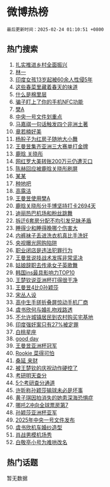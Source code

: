 # 微博热榜

`最后更新时间：2025-02-24 01:10:51 +0800`

## 热门搜索

1. [扎实推进乡村全面振兴](https://m.weibo.cn/search?containerid=100103type%3D1%26t%3D10%26q%3D%23%E6%89%8E%E5%AE%9E%E6%8E%A8%E8%BF%9B%E4%B9%A1%E6%9D%91%E5%85%A8%E9%9D%A2%E6%8C%AF%E5%85%B4%23&stream_entry_id=51&isnewpage=1&extparam=seat%3D1%26stream_entry_id%3D51%26c_type%3D51%26dgr%3D0%26cate%3D10103%26pos%3D0%26q%3D%2523%25E6%2589%258E%25E5%25AE%259E%25E6%258E%25A8%25E8%25BF%259B%25E4%25B9%25A1%25E6%259D%2591%25E5%2585%25A8%25E9%259D%25A2%25E6%258C%25AF%25E5%2585%25B4%2523%26filter_type%3Drealtimehot%26display_time%3D1740330650%26pre_seqid%3D1740330650297023094534)
1. [林一](https://m.weibo.cn/search?containerid=100103type%3D1%26t%3D10%26q%3D%E6%9E%97%E4%B8%80&stream_entry_id=31&isnewpage=1&extparam=seat%3D1%26flag%3D1%26lcate%3D5001%26pos%3D0%26realpos%3D1%26filter_type%3Drealtimehot%26q%3D%25E6%259E%2597%25E4%25B8%2580%26dgr%3D0%26band_rank%3D1%26stream_entry_id%3D31%26c_type%3D31%26cate%3D5001%26display_time%3D1740330650%26pre_seqid%3D1740330650297023094534)
1. [印度女孩13岁起被60余人性侵5年](https://m.weibo.cn/search?containerid=100103type%3D1%26t%3D10%26q%3D%23%E5%8D%B0%E5%BA%A6%E5%A5%B3%E5%AD%A913%E5%B2%81%E8%B5%B7%E8%A2%AB60%E4%BD%99%E4%BA%BA%E6%80%A7%E4%BE%B55%E5%B9%B4%23&stream_entry_id=31&isnewpage=1&extparam=seat%3D1%26flag%3D1%26lcate%3D5001%26pos%3D1%26realpos%3D2%26filter_type%3Drealtimehot%26q%3D%2523%25E5%258D%25B0%25E5%25BA%25A6%25E5%25A5%25B3%25E5%25AD%25A913%25E5%25B2%2581%25E8%25B5%25B7%25E8%25A2%25AB60%25E4%25BD%2599%25E4%25BA%25BA%25E6%2580%25A7%25E4%25BE%25B55%25E5%25B9%25B4%2523%26dgr%3D0%26band_rank%3D2%26stream_entry_id%3D31%26c_type%3D31%26cate%3D5001%26display_time%3D1740330650%26pre_seqid%3D1740330650297023094534)
1. [这些春菜里藏着春天的味道](https://m.weibo.cn/search?containerid=100103type%3D1%26t%3D10%26q%3D%23%E8%BF%99%E4%BA%9B%E6%98%A5%E8%8F%9C%E9%87%8C%E8%97%8F%E7%9D%80%E6%98%A5%E5%A4%A9%E7%9A%84%E5%91%B3%E9%81%93%23&stream_entry_id=31&isnewpage=1&extparam=seat%3D1%26flag%3D0%26lcate%3D5001%26pos%3D2%26realpos%3D3%26filter_type%3Drealtimehot%26q%3D%2523%25E8%25BF%2599%25E4%25BA%259B%25E6%2598%25A5%25E8%258F%259C%25E9%2587%258C%25E8%2597%258F%25E7%259D%2580%25E6%2598%25A5%25E5%25A4%25A9%25E7%259A%2584%25E5%2591%25B3%25E9%2581%2593%2523%26dgr%3D0%26band_rank%3D3%26stream_entry_id%3D31%26c_type%3D31%26cate%3D5001%26display_time%3D1740330650%26pre_seqid%3D1740330650297023094534)
1. [什么是棉里层](https://m.weibo.cn/search?containerid=100103type%3D1%26t%3D10%26q%3D%23%E4%BB%80%E4%B9%88%E6%98%AF%E6%A3%89%E9%87%8C%E5%B1%82%23&stream_entry_id=31&isnewpage=1&extparam=seat%3D1%26stream_entry_id%3D31%26lcate%3D5001%26pos%3D3%26filter_type%3Drealtimehot%26is_ad_pos%3D1%26q%3D%2523%25E4%25BB%2580%25E4%25B9%2588%25E6%2598%25AF%25E6%25A3%2589%25E9%2587%258C%25E5%25B1%2582%2523%26dgr%3D0%26topic_ad%3D1%26band_rank%3D4%26c_type%3D31%26cate%3D5001%26adid%3D276461%26display_time%3D1740330650%26pre_seqid%3D1740330650297023094534)
1. [骗子盯上了你的手机NFC功能](https://m.weibo.cn/search?containerid=100103type%3D1%26t%3D10%26q%3D%23%E9%AA%97%E5%AD%90%E7%9B%AF%E4%B8%8A%E4%BA%86%E4%BD%A0%E7%9A%84%E6%89%8B%E6%9C%BANFC%E5%8A%9F%E8%83%BD%23&stream_entry_id=31&isnewpage=1&extparam=seat%3D1%26flag%3D1%26lcate%3D5001%26pos%3D4%26realpos%3D4%26filter_type%3Drealtimehot%26q%3D%2523%25E9%25AA%2597%25E5%25AD%2590%25E7%259B%25AF%25E4%25B8%258A%25E4%25BA%2586%25E4%25BD%25A0%25E7%259A%2584%25E6%2589%258B%25E6%259C%25BANFC%25E5%258A%259F%25E8%2583%25BD%2523%26dgr%3D0%26band_rank%3D4%26stream_entry_id%3D31%26c_type%3D31%26cate%3D5001%26display_time%3D1740330650%26pre_seqid%3D1740330650297023094534)
1. [樊A](https://m.weibo.cn/search?containerid=100103type%3D1%26t%3D10%26q%3D%E6%A8%8AA&stream_entry_id=31&isnewpage=1&extparam=seat%3D1%26flag%3D0%26lcate%3D5001%26pos%3D5%26realpos%3D5%26filter_type%3Drealtimehot%26q%3D%25E6%25A8%258AA%26dgr%3D0%26band_rank%3D5%26stream_entry_id%3D31%26c_type%3D31%26cate%3D5001%26display_time%3D1740330650%26pre_seqid%3D1740330650297023094534)
1. [中央一号文件划重点](https://m.weibo.cn/search?containerid=100103type%3D1%26t%3D10%26q%3D%23%E4%B8%AD%E5%A4%AE%E4%B8%80%E5%8F%B7%E6%96%87%E4%BB%B6%E5%88%92%E9%87%8D%E7%82%B9%23&stream_entry_id=31&isnewpage=1&extparam=seat%3D1%26flag%3D1%26lcate%3D5001%26pos%3D6%26realpos%3D6%26filter_type%3Drealtimehot%26q%3D%2523%25E4%25B8%25AD%25E5%25A4%25AE%25E4%25B8%2580%25E5%258F%25B7%25E6%2596%2587%25E4%25BB%25B6%25E5%2588%2592%25E9%2587%258D%25E7%2582%25B9%2523%26dgr%3D0%26band_rank%3D6%26stream_entry_id%3D31%26c_type%3D31%26cate%3D5001%26display_time%3D1740330650%26pre_seqid%3D1740330650297023094534)
1. [马嘉祺一句话触发四个非洲土著](https://m.weibo.cn/search?containerid=100103type%3D1%26t%3D10%26q%3D%E9%A9%AC%E5%98%89%E7%A5%BA%E4%B8%80%E5%8F%A5%E8%AF%9D%E8%A7%A6%E5%8F%91%E5%9B%9B%E4%B8%AA%E9%9D%9E%E6%B4%B2%E5%9C%9F%E8%91%97&stream_entry_id=31&isnewpage=1&extparam=seat%3D1%26flag%3D1%26lcate%3D5001%26pos%3D7%26realpos%3D7%26filter_type%3Drealtimehot%26q%3D%25E9%25A9%25AC%25E5%2598%2589%25E7%25A5%25BA%25E4%25B8%2580%25E5%258F%25A5%25E8%25AF%259D%25E8%25A7%25A6%25E5%258F%2591%25E5%259B%259B%25E4%25B8%25AA%25E9%259D%259E%25E6%25B4%25B2%25E5%259C%259F%25E8%2591%2597%26dgr%3D0%26band_rank%3D7%26stream_entry_id%3D31%26c_type%3D31%26cate%3D5001%26display_time%3D1740330650%26pre_seqid%3D1740330650297023094534)
1. [章若楠好美](https://m.weibo.cn/search?containerid=100103type%3D1%26t%3D10%26q%3D%E7%AB%A0%E8%8B%A5%E6%A5%A0%E5%A5%BD%E7%BE%8E&stream_entry_id=31&isnewpage=1&extparam=seat%3D1%26flag%3D0%26lcate%3D5001%26pos%3D8%26realpos%3D8%26filter_type%3Drealtimehot%26q%3D%25E7%25AB%25A0%25E8%258B%25A5%25E6%25A5%25A0%25E5%25A5%25BD%25E7%25BE%258E%26dgr%3D0%26band_rank%3D8%26stream_entry_id%3D31%26c_type%3D31%26cate%3D5001%26display_time%3D1740330650%26pre_seqid%3D1740330650297023094534)
1. [杨肸子为红房子随地大小舞](https://m.weibo.cn/search?containerid=100103type%3D1%26t%3D10%26q%3D%E6%9D%A8%E8%82%B8%E5%AD%90%E4%B8%BA%E7%BA%A2%E6%88%BF%E5%AD%90%E9%9A%8F%E5%9C%B0%E5%A4%A7%E5%B0%8F%E8%88%9E&stream_entry_id=31&isnewpage=1&extparam=seat%3D1%26flag%3D1%26lcate%3D5001%26pos%3D9%26realpos%3D9%26filter_type%3Drealtimehot%26q%3D%25E6%259D%25A8%25E8%2582%25B8%25E5%25AD%2590%25E4%25B8%25BA%25E7%25BA%25A2%25E6%2588%25BF%25E5%25AD%2590%25E9%259A%258F%25E5%259C%25B0%25E5%25A4%25A7%25E5%25B0%258F%25E8%2588%259E%26dgr%3D0%26band_rank%3D9%26stream_entry_id%3D31%26c_type%3D31%26cate%3D5001%26display_time%3D1740330650%26pre_seqid%3D1740330650297023094534)
1. [王曼昱集齐亚洲三大赛单打金牌](https://m.weibo.cn/search?containerid=100103type%3D1%26t%3D10%26q%3D%23%E7%8E%8B%E6%9B%BC%E6%98%B1%E9%9B%86%E9%BD%90%E4%BA%9A%E6%B4%B2%E4%B8%89%E5%A4%A7%E8%B5%9B%E5%8D%95%E6%89%93%E9%87%91%E7%89%8C%23&stream_entry_id=31&isnewpage=1&extparam=seat%3D1%26flag%3D0%26lcate%3D5001%26pos%3D10%26realpos%3D10%26filter_type%3Drealtimehot%26q%3D%2523%25E7%258E%258B%25E6%259B%25BC%25E6%2598%25B1%25E9%259B%2586%25E9%25BD%2590%25E4%25BA%259A%25E6%25B4%25B2%25E4%25B8%2589%25E5%25A4%25A7%25E8%25B5%259B%25E5%258D%2595%25E6%2589%2593%25E9%2587%2591%25E7%2589%258C%2523%26dgr%3D0%26band_rank%3D10%26stream_entry_id%3D31%26c_type%3D31%26cate%3D5001%26display_time%3D1740330650%26pre_seqid%3D1740330650297023094534)
1. [鹿晗 关晓彤](https://m.weibo.cn/search?containerid=100103type%3D1%26t%3D10%26q%3D%E9%B9%BF%E6%99%97+%E5%85%B3%E6%99%93%E5%BD%A4&stream_entry_id=31&isnewpage=1&extparam=seat%3D1%26flag%3D2%26lcate%3D5001%26pos%3D11%26realpos%3D11%26filter_type%3Drealtimehot%26q%3D%25E9%25B9%25BF%25E6%2599%2597%2520%25E5%2585%25B3%25E6%2599%2593%25E5%25BD%25A4%26dgr%3D0%26band_rank%3D11%26stream_entry_id%3D31%26c_type%3D31%26cate%3D5001%26display_time%3D1740330650%26pre_seqid%3D1740330650297023094534)
1. [网红罗大美转账200万元仍遭灭口](https://m.weibo.cn/search?containerid=100103type%3D1%26t%3D10%26q%3D%23%E7%BD%91%E7%BA%A2%E7%BD%97%E5%A4%A7%E7%BE%8E%E8%BD%AC%E8%B4%A6200%E4%B8%87%E5%85%83%E4%BB%8D%E9%81%AD%E7%81%AD%E5%8F%A3%23&stream_entry_id=31&isnewpage=1&extparam=seat%3D1%26flag%3D2%26lcate%3D5001%26pos%3D12%26realpos%3D12%26filter_type%3Drealtimehot%26q%3D%2523%25E7%25BD%2591%25E7%25BA%25A2%25E7%25BD%2597%25E5%25A4%25A7%25E7%25BE%258E%25E8%25BD%25AC%25E8%25B4%25A6200%25E4%25B8%2587%25E5%2585%2583%25E4%25BB%258D%25E9%2581%25AD%25E7%2581%25AD%25E5%258F%25A3%2523%26dgr%3D0%26band_rank%3D12%26stream_entry_id%3D31%26c_type%3D31%26cate%3D5001%26display_time%3D1740330650%26pre_seqid%3D1740330650297023094534)
1. [陈赫回应被鹿晗关晓彤刷屏](https://m.weibo.cn/search?containerid=100103type%3D1%26t%3D10%26q%3D%23%E9%99%88%E8%B5%AB%E5%9B%9E%E5%BA%94%E8%A2%AB%E9%B9%BF%E6%99%97%E5%85%B3%E6%99%93%E5%BD%A4%E5%88%B7%E5%B1%8F%23&stream_entry_id=31&isnewpage=1&extparam=seat%3D1%26flag%3D0%26lcate%3D5001%26pos%3D13%26realpos%3D13%26filter_type%3Drealtimehot%26q%3D%2523%25E9%2599%2588%25E8%25B5%25AB%25E5%259B%259E%25E5%25BA%2594%25E8%25A2%25AB%25E9%25B9%25BF%25E6%2599%2597%25E5%2585%25B3%25E6%2599%2593%25E5%25BD%25A4%25E5%2588%25B7%25E5%25B1%258F%2523%26dgr%3D0%26band_rank%3D13%26stream_entry_id%3D31%26c_type%3D31%26cate%3D5001%26display_time%3D1740330650%26pre_seqid%3D1740330650297023094534)
1. [某某](https://m.weibo.cn/search?containerid=100103type%3D1%26t%3D10%26q%3D%E6%9F%90%E6%9F%90&stream_entry_id=31&isnewpage=1&extparam=seat%3D1%26flag%3D2%26lcate%3D5001%26pos%3D14%26realpos%3D14%26filter_type%3Drealtimehot%26q%3D%25E6%259F%2590%25E6%259F%2590%26dgr%3D0%26band_rank%3D14%26stream_entry_id%3D31%26c_type%3D31%26cate%3D5001%26display_time%3D1740330650%26pre_seqid%3D1740330650297023094534)
1. [种地吧](https://m.weibo.cn/search?containerid=100103type%3D1%26t%3D10%26q%3D%E7%A7%8D%E5%9C%B0%E5%90%A7&stream_entry_id=31&isnewpage=1&extparam=seat%3D1%26flag%3D1%26lcate%3D5001%26pos%3D15%26realpos%3D15%26filter_type%3Drealtimehot%26q%3D%25E7%25A7%258D%25E5%259C%25B0%25E5%2590%25A7%26dgr%3D0%26band_rank%3D15%26stream_entry_id%3D31%26c_type%3D31%26cate%3D5001%26display_time%3D1740330650%26pre_seqid%3D1740330650297023094534)
1. [高露洁](https://m.weibo.cn/search?containerid=100103type%3D1%26t%3D10%26q%3D%E9%AB%98%E9%9C%B2%E6%B4%81&stream_entry_id=31&isnewpage=1&extparam=seat%3D1%26flag%3D1%26lcate%3D5001%26pos%3D16%26realpos%3D16%26filter_type%3Drealtimehot%26q%3D%25E9%25AB%2598%25E9%259C%25B2%25E6%25B4%2581%26dgr%3D0%26band_rank%3D16%26stream_entry_id%3D31%26c_type%3D31%26cate%3D5001%26display_time%3D1740330650%26pre_seqid%3D1740330650297023094534)
1. [王曼昱使用樊A](https://m.weibo.cn/search?containerid=100103type%3D1%26t%3D10%26q%3D%23%E7%8E%8B%E6%9B%BC%E6%98%B1%E4%BD%BF%E7%94%A8%E6%A8%8AA%23&stream_entry_id=31&isnewpage=1&extparam=seat%3D1%26flag%3D1%26lcate%3D5001%26pos%3D17%26realpos%3D17%26filter_type%3Drealtimehot%26q%3D%2523%25E7%258E%258B%25E6%259B%25BC%25E6%2598%25B1%25E4%25BD%25BF%25E7%2594%25A8%25E6%25A8%258AA%2523%26dgr%3D0%26band_rank%3D17%26stream_entry_id%3D31%26c_type%3D31%26cate%3D5001%26display_time%3D1740330650%26pre_seqid%3D1740330650297023094534)
1. [鹿晗关晓彤分手博坚持打卡2694天](https://m.weibo.cn/search?containerid=100103type%3D1%26t%3D10%26q%3D%23%E9%B9%BF%E6%99%97%E5%85%B3%E6%99%93%E5%BD%A4%E5%88%86%E6%89%8B%E5%8D%9A%E5%9D%9A%E6%8C%81%E6%89%93%E5%8D%A12694%E5%A4%A9%23&stream_entry_id=31&isnewpage=1&extparam=seat%3D1%26flag%3D2%26lcate%3D5001%26pos%3D18%26realpos%3D18%26filter_type%3Drealtimehot%26q%3D%2523%25E9%25B9%25BF%25E6%2599%2597%25E5%2585%25B3%25E6%2599%2593%25E5%25BD%25A4%25E5%2588%2586%25E6%2589%258B%25E5%258D%259A%25E5%259D%259A%25E6%258C%2581%25E6%2589%2593%25E5%258D%25A12694%25E5%25A4%25A9%2523%26dgr%3D0%26band_rank%3D18%26stream_entry_id%3D31%26c_type%3D31%26cate%3D5001%26display_time%3D1740330650%26pre_seqid%3D1740330650297023094534)
1. [迪丽热巴机场和粉丝跳舞](https://m.weibo.cn/search?containerid=100103type%3D1%26t%3D10%26q%3D%23%E8%BF%AA%E4%B8%BD%E7%83%AD%E5%B7%B4%E6%9C%BA%E5%9C%BA%E5%92%8C%E7%B2%89%E4%B8%9D%E8%B7%B3%E8%88%9E%23&stream_entry_id=31&isnewpage=1&extparam=seat%3D1%26flag%3D0%26lcate%3D5001%26pos%3D19%26realpos%3D19%26filter_type%3Drealtimehot%26q%3D%2523%25E8%25BF%25AA%25E4%25B8%25BD%25E7%2583%25AD%25E5%25B7%25B4%25E6%259C%25BA%25E5%259C%25BA%25E5%2592%258C%25E7%25B2%2589%25E4%25B8%259D%25E8%25B7%25B3%25E8%2588%259E%2523%26dgr%3D0%26band_rank%3D19%26stream_entry_id%3D31%26c_type%3D31%26cate%3D5001%26display_time%3D1740330650%26pre_seqid%3D1740330650297023094534)
1. [拆迁6套房分配不均引发兄妹矛盾](https://m.weibo.cn/search?containerid=100103type%3D1%26t%3D10%26q%3D%23%E6%8B%86%E8%BF%816%E5%A5%97%E6%88%BF%E5%88%86%E9%85%8D%E4%B8%8D%E5%9D%87%E5%BC%95%E5%8F%91%E5%85%84%E5%A6%B9%E7%9F%9B%E7%9B%BE%23&stream_entry_id=31&isnewpage=1&extparam=seat%3D1%26flag%3D0%26lcate%3D5001%26pos%3D20%26realpos%3D20%26filter_type%3Drealtimehot%26q%3D%2523%25E6%258B%2586%25E8%25BF%25816%25E5%25A5%2597%25E6%2588%25BF%25E5%2588%2586%25E9%2585%258D%25E4%25B8%258D%25E5%259D%2587%25E5%25BC%2595%25E5%258F%2591%25E5%2585%2584%25E5%25A6%25B9%25E7%259F%259B%25E7%259B%25BE%2523%26dgr%3D0%26band_rank%3D20%26stream_entry_id%3D31%26c_type%3D31%26cate%3D5001%26display_time%3D1740330650%26pre_seqid%3D1740330650297023094534)
1. [睡得少和睡得晚哪个伤害大](https://m.weibo.cn/search?containerid=100103type%3D1%26t%3D10%26q%3D%23%E7%9D%A1%E5%BE%97%E5%B0%91%E5%92%8C%E7%9D%A1%E5%BE%97%E6%99%9A%E5%93%AA%E4%B8%AA%E4%BC%A4%E5%AE%B3%E5%A4%A7%23&stream_entry_id=31&isnewpage=1&extparam=seat%3D1%26flag%3D0%26lcate%3D5001%26pos%3D21%26realpos%3D21%26filter_type%3Drealtimehot%26q%3D%2523%25E7%259D%25A1%25E5%25BE%2597%25E5%25B0%2591%25E5%2592%258C%25E7%259D%25A1%25E5%25BE%2597%25E6%2599%259A%25E5%2593%25AA%25E4%25B8%25AA%25E4%25BC%25A4%25E5%25AE%25B3%25E5%25A4%25A7%2523%26dgr%3D0%26band_rank%3D21%26stream_entry_id%3D31%26c_type%3D31%26cate%3D5001%26display_time%3D1740330650%26pre_seqid%3D1740330650297023094534)
1. [内裤袜子丢进洗衣机真比手洗好](https://m.weibo.cn/search?containerid=100103type%3D1%26t%3D10%26q%3D%23%E5%86%85%E8%A3%A4%E8%A2%9C%E5%AD%90%E4%B8%A2%E8%BF%9B%E6%B4%97%E8%A1%A3%E6%9C%BA%E7%9C%9F%E6%AF%94%E6%89%8B%E6%B4%97%E5%A5%BD%23&stream_entry_id=31&isnewpage=1&extparam=seat%3D1%26flag%3D0%26lcate%3D5001%26pos%3D22%26realpos%3D22%26filter_type%3Drealtimehot%26q%3D%2523%25E5%2586%2585%25E8%25A3%25A4%25E8%25A2%259C%25E5%25AD%2590%25E4%25B8%25A2%25E8%25BF%259B%25E6%25B4%2597%25E8%25A1%25A3%25E6%259C%25BA%25E7%259C%259F%25E6%25AF%2594%25E6%2589%258B%25E6%25B4%2597%25E5%25A5%25BD%2523%26dgr%3D0%26band_rank%3D22%26stream_entry_id%3D31%26c_type%3D31%26cate%3D5001%26display_time%3D1740330650%26pre_seqid%3D1740330650297023094534)
1. [央视曝光网购陷阱](https://m.weibo.cn/search?containerid=100103type%3D1%26t%3D10%26q%3D%23%E5%A4%AE%E8%A7%86%E6%9B%9D%E5%85%89%E7%BD%91%E8%B4%AD%E9%99%B7%E9%98%B1%23&stream_entry_id=31&isnewpage=1&extparam=seat%3D1%26flag%3D0%26lcate%3D5001%26pos%3D23%26realpos%3D23%26filter_type%3Drealtimehot%26q%3D%2523%25E5%25A4%25AE%25E8%25A7%2586%25E6%259B%259D%25E5%2585%2589%25E7%25BD%2591%25E8%25B4%25AD%25E9%2599%25B7%25E9%2598%25B1%2523%26dgr%3D0%26band_rank%3D23%26stream_entry_id%3D31%26c_type%3D31%26cate%3D5001%26display_time%3D1740330650%26pre_seqid%3D1740330650297023094534)
1. [职业闭店是违法犯罪行为](https://m.weibo.cn/search?containerid=100103type%3D1%26t%3D10%26q%3D%23%E8%81%8C%E4%B8%9A%E9%97%AD%E5%BA%97%E6%98%AF%E8%BF%9D%E6%B3%95%E7%8A%AF%E7%BD%AA%E8%A1%8C%E4%B8%BA%23&stream_entry_id=31&isnewpage=1&extparam=seat%3D1%26flag%3D1%26lcate%3D5001%26pos%3D24%26realpos%3D24%26filter_type%3Drealtimehot%26q%3D%2523%25E8%2581%258C%25E4%25B8%259A%25E9%2597%25AD%25E5%25BA%2597%25E6%2598%25AF%25E8%25BF%259D%25E6%25B3%2595%25E7%258A%25AF%25E7%25BD%25AA%25E8%25A1%258C%25E4%25B8%25BA%2523%26dgr%3D0%26band_rank%3D24%26stream_entry_id%3D31%26c_type%3D31%26cate%3D5001%26display_time%3D1740330650%26pre_seqid%3D1740330650297023094534)
1. [王曼昱说技战术发挥非常坚决](https://m.weibo.cn/search?containerid=100103type%3D1%26t%3D10%26q%3D%23%E7%8E%8B%E6%9B%BC%E6%98%B1%E8%AF%B4%E6%8A%80%E6%88%98%E6%9C%AF%E5%8F%91%E6%8C%A5%E9%9D%9E%E5%B8%B8%E5%9D%9A%E5%86%B3%23&stream_entry_id=31&isnewpage=1&extparam=seat%3D1%26flag%3D1%26lcate%3D5001%26pos%3D25%26realpos%3D25%26filter_type%3Drealtimehot%26q%3D%2523%25E7%258E%258B%25E6%259B%25BC%25E6%2598%25B1%25E8%25AF%25B4%25E6%258A%2580%25E6%2588%2598%25E6%259C%25AF%25E5%258F%2591%25E6%258C%25A5%25E9%259D%259E%25E5%25B8%25B8%25E5%259D%259A%25E5%2586%25B3%2523%26dgr%3D0%26band_rank%3D25%26stream_entry_id%3D31%26c_type%3D31%26cate%3D5001%26display_time%3D1740330650%26pre_seqid%3D1740330650297023094534)
1. [姑娘辞职去传承女子英歌舞](https://m.weibo.cn/search?containerid=100103type%3D1%26t%3D10%26q%3D%23%E5%A7%91%E5%A8%98%E8%BE%9E%E8%81%8C%E5%8E%BB%E4%BC%A0%E6%89%BF%E5%A5%B3%E5%AD%90%E8%8B%B1%E6%AD%8C%E8%88%9E%23&stream_entry_id=31&isnewpage=1&extparam=seat%3D1%26flag%3D1%26lcate%3D5001%26pos%3D26%26realpos%3D26%26filter_type%3Drealtimehot%26q%3D%2523%25E5%25A7%2591%25E5%25A8%2598%25E8%25BE%259E%25E8%2581%258C%25E5%258E%25BB%25E4%25BC%25A0%25E6%2589%25BF%25E5%25A5%25B3%25E5%25AD%2590%25E8%258B%25B1%25E6%25AD%258C%25E8%2588%259E%2523%26dgr%3D0%26band_rank%3D26%26stream_entry_id%3D31%26c_type%3D31%26cate%3D5001%26display_time%3D1740330650%26pre_seqid%3D1740330650297023094534)
1. [韩国ins最具影响力TOP10](https://m.weibo.cn/search?containerid=100103type%3D1%26t%3D10%26q%3D%23%E9%9F%A9%E5%9B%BDins%E6%9C%80%E5%85%B7%E5%BD%B1%E5%93%8D%E5%8A%9BTOP10%23&stream_entry_id=31&isnewpage=1&extparam=seat%3D1%26flag%3D0%26lcate%3D5001%26pos%3D27%26realpos%3D27%26filter_type%3Drealtimehot%26q%3D%2523%25E9%259F%25A9%25E5%259B%25BDins%25E6%259C%2580%25E5%2585%25B7%25E5%25BD%25B1%25E5%2593%258D%25E5%258A%259BTOP10%2523%26dgr%3D0%26band_rank%3D27%26stream_entry_id%3D31%26c_type%3D31%26cate%3D5001%26display_time%3D1740330650%26pre_seqid%3D1740330650297023094534)
1. [王楚钦说亚洲杯打得很干净](https://m.weibo.cn/search?containerid=100103type%3D1%26t%3D10%26q%3D%23%E7%8E%8B%E6%A5%9A%E9%92%A6%E8%AF%B4%E4%BA%9A%E6%B4%B2%E6%9D%AF%E6%89%93%E5%BE%97%E5%BE%88%E5%B9%B2%E5%87%80%23&stream_entry_id=31&isnewpage=1&extparam=seat%3D1%26flag%3D0%26lcate%3D5001%26pos%3D28%26realpos%3D28%26filter_type%3Drealtimehot%26q%3D%2523%25E7%258E%258B%25E6%25A5%259A%25E9%2592%25A6%25E8%25AF%25B4%25E4%25BA%259A%25E6%25B4%25B2%25E6%259D%25AF%25E6%2589%2593%25E5%25BE%2597%25E5%25BE%2588%25E5%25B9%25B2%25E5%2587%2580%2523%26dgr%3D0%26band_rank%3D28%26stream_entry_id%3D31%26c_type%3D31%26cate%3D5001%26display_time%3D1740330650%26pre_seqid%3D1740330650297023094534)
1. [王曼昱4比0孙颖莎](https://m.weibo.cn/search?containerid=100103type%3D1%26t%3D10%26q%3D%23%E7%8E%8B%E6%9B%BC%E6%98%B14%E6%AF%940%E5%AD%99%E9%A2%96%E8%8E%8E%23&stream_entry_id=31&isnewpage=1&extparam=seat%3D1%26flag%3D0%26lcate%3D5001%26pos%3D29%26realpos%3D29%26filter_type%3Drealtimehot%26q%3D%2523%25E7%258E%258B%25E6%259B%25BC%25E6%2598%25B14%25E6%25AF%25940%25E5%25AD%2599%25E9%25A2%2596%25E8%258E%258E%2523%26dgr%3D0%26band_rank%3D29%26stream_entry_id%3D31%26c_type%3D31%26cate%3D5001%26display_time%3D1740330650%26pre_seqid%3D1740330650297023094534)
1. [宋丛人设](https://m.weibo.cn/search?containerid=100103type%3D1%26t%3D10%26q%3D%E5%AE%8B%E4%B8%9B%E4%BA%BA%E8%AE%BE&stream_entry_id=31&isnewpage=1&extparam=seat%3D1%26flag%3D0%26lcate%3D5001%26pos%3D30%26realpos%3D30%26filter_type%3Drealtimehot%26q%3D%25E5%25AE%258B%25E4%25B8%259B%25E4%25BA%25BA%25E8%25AE%25BE%26dgr%3D0%26band_rank%3D30%26stream_entry_id%3D31%26c_type%3D31%26cate%3D5001%26display_time%3D1740330650%26pre_seqid%3D1740330650297023094534)
1. [高中生手搓折叠屏惊动手机厂商](https://m.weibo.cn/search?containerid=100103type%3D1%26t%3D10%26q%3D%23%E9%AB%98%E4%B8%AD%E7%94%9F%E6%89%8B%E6%90%93%E6%8A%98%E5%8F%A0%E5%B1%8F%E6%83%8A%E5%8A%A8%E6%89%8B%E6%9C%BA%E5%8E%82%E5%95%86%23&stream_entry_id=31&isnewpage=1&extparam=seat%3D1%26flag%3D0%26lcate%3D5001%26pos%3D31%26realpos%3D31%26filter_type%3Drealtimehot%26q%3D%2523%25E9%25AB%2598%25E4%25B8%25AD%25E7%2594%259F%25E6%2589%258B%25E6%2590%2593%25E6%258A%2598%25E5%258F%25A0%25E5%25B1%258F%25E6%2583%258A%25E5%258A%25A8%25E6%2589%258B%25E6%259C%25BA%25E5%258E%2582%25E5%2595%2586%2523%26dgr%3D0%26band_rank%3D31%26stream_entry_id%3D31%26c_type%3D31%26cate%3D5001%26display_time%3D1740330650%26pre_seqid%3D1740330650297023094534)
1. [虞书欣何与婚礼吻戏路透](https://m.weibo.cn/search?containerid=100103type%3D1%26t%3D10%26q%3D%23%E8%99%9E%E4%B9%A6%E6%AC%A3%E4%BD%95%E4%B8%8E%E5%A9%9A%E7%A4%BC%E5%90%BB%E6%88%8F%E8%B7%AF%E9%80%8F%23&stream_entry_id=31&isnewpage=1&extparam=seat%3D1%26flag%3D0%26lcate%3D5001%26pos%3D32%26realpos%3D32%26filter_type%3Drealtimehot%26q%3D%2523%25E8%2599%259E%25E4%25B9%25A6%25E6%25AC%25A3%25E4%25BD%2595%25E4%25B8%258E%25E5%25A9%259A%25E7%25A4%25BC%25E5%2590%25BB%25E6%2588%258F%25E8%25B7%25AF%25E9%2580%258F%2523%26dgr%3D0%26band_rank%3D32%26stream_entry_id%3D31%26c_type%3D31%26cate%3D5001%26display_time%3D1740330650%26pre_seqid%3D1740330650297023094534)
1. [不允许城镇居民到农村购买宅基地](https://m.weibo.cn/search?containerid=100103type%3D1%26t%3D10%26q%3D%23%E4%B8%8D%E5%85%81%E8%AE%B8%E5%9F%8E%E9%95%87%E5%B1%85%E6%B0%91%E5%88%B0%E5%86%9C%E6%9D%91%E8%B4%AD%E4%B9%B0%E5%AE%85%E5%9F%BA%E5%9C%B0%23&stream_entry_id=31&isnewpage=1&extparam=seat%3D1%26flag%3D0%26lcate%3D5001%26pos%3D33%26realpos%3D33%26filter_type%3Drealtimehot%26q%3D%2523%25E4%25B8%258D%25E5%2585%2581%25E8%25AE%25B8%25E5%259F%258E%25E9%2595%2587%25E5%25B1%2585%25E6%25B0%2591%25E5%2588%25B0%25E5%2586%259C%25E6%259D%2591%25E8%25B4%25AD%25E4%25B9%25B0%25E5%25AE%2585%25E5%259F%25BA%25E5%259C%25B0%2523%26dgr%3D0%26band_rank%3D33%26stream_entry_id%3D31%26c_type%3D31%26cate%3D5001%26display_time%3D1740330650%26pre_seqid%3D1740330650297023094534)
1. [印度强奸案只有27%被定罪](https://m.weibo.cn/search?containerid=100103type%3D1%26t%3D10%26q%3D%23%E5%8D%B0%E5%BA%A6%E5%BC%BA%E5%A5%B8%E6%A1%88%E5%8F%AA%E6%9C%8927%25%E8%A2%AB%E5%AE%9A%E7%BD%AA%23&stream_entry_id=31&isnewpage=1&extparam=seat%3D1%26flag%3D1%26lcate%3D5001%26pos%3D34%26realpos%3D34%26filter_type%3Drealtimehot%26q%3D%2523%25E5%258D%25B0%25E5%25BA%25A6%25E5%25BC%25BA%25E5%25A5%25B8%25E6%25A1%2588%25E5%258F%25AA%25E6%259C%258927%2525%25E8%25A2%25AB%25E5%25AE%259A%25E7%25BD%25AA%2523%26dgr%3D0%26band_rank%3D34%26stream_entry_id%3D31%26c_type%3D31%26cate%3D5001%26display_time%3D1740330650%26pre_seqid%3D1740330650297023094534)
1. [白桃星座](https://m.weibo.cn/search?containerid=100103type%3D1%26t%3D10%26q%3D%E7%99%BD%E6%A1%83%E6%98%9F%E5%BA%A7&stream_entry_id=31&isnewpage=1&extparam=seat%3D1%26flag%3D0%26lcate%3D5001%26pos%3D35%26realpos%3D35%26filter_type%3Drealtimehot%26q%3D%25E7%2599%25BD%25E6%25A1%2583%25E6%2598%259F%25E5%25BA%25A7%26dgr%3D0%26band_rank%3D35%26stream_entry_id%3D31%26c_type%3D31%26cate%3D5001%26display_time%3D1740330650%26pre_seqid%3D1740330650297023094534)
1. [good day](https://m.weibo.cn/search?containerid=100103type%3D1%26t%3D10%26q%3Dgood+day&stream_entry_id=31&isnewpage=1&extparam=seat%3D1%26flag%3D0%26lcate%3D5001%26pos%3D36%26realpos%3D36%26filter_type%3Drealtimehot%26q%3Dgood%2520day%26dgr%3D0%26band_rank%3D36%26stream_entry_id%3D31%26c_type%3D31%26cate%3D5001%26display_time%3D1740330650%26pre_seqid%3D1740330650297023094534)
1. [王曼昱亚洲杯冠军](https://m.weibo.cn/search?containerid=100103type%3D1%26t%3D10%26q%3D%23%E7%8E%8B%E6%9B%BC%E6%98%B1%E4%BA%9A%E6%B4%B2%E6%9D%AF%E5%86%A0%E5%86%9B%23&stream_entry_id=31&isnewpage=1&extparam=seat%3D1%26flag%3D0%26lcate%3D5001%26pos%3D37%26realpos%3D37%26filter_type%3Drealtimehot%26q%3D%2523%25E7%258E%258B%25E6%259B%25BC%25E6%2598%25B1%25E4%25BA%259A%25E6%25B4%25B2%25E6%259D%25AF%25E5%2586%25A0%25E5%2586%259B%2523%26dgr%3D0%26band_rank%3D37%26stream_entry_id%3D31%26c_type%3D31%26cate%3D5001%26display_time%3D1740330650%26pre_seqid%3D1740330650297023094534)
1. [Rookie 菜得可怕](https://m.weibo.cn/search?containerid=100103type%3D1%26t%3D10%26q%3DRookie+%E8%8F%9C%E5%BE%97%E5%8F%AF%E6%80%95&stream_entry_id=31&isnewpage=1&extparam=seat%3D1%26flag%3D0%26lcate%3D5001%26pos%3D38%26realpos%3D38%26filter_type%3Drealtimehot%26q%3DRookie%2520%25E8%258F%259C%25E5%25BE%2597%25E5%258F%25AF%25E6%2580%2595%26dgr%3D0%26band_rank%3D38%26stream_entry_id%3D31%26c_type%3D31%26cate%3D5001%26display_time%3D1740330650%26pre_seqid%3D1740330650297023094534)
1. [桑延 来财](https://m.weibo.cn/search?containerid=100103type%3D1%26t%3D10%26q%3D%E6%A1%91%E5%BB%B6+%E6%9D%A5%E8%B4%A2&stream_entry_id=31&isnewpage=1&extparam=seat%3D1%26flag%3D0%26lcate%3D5001%26pos%3D39%26realpos%3D39%26filter_type%3Drealtimehot%26q%3D%25E6%25A1%2591%25E5%25BB%25B6%2520%25E6%259D%25A5%25E8%25B4%25A2%26dgr%3D0%26band_rank%3D39%26stream_entry_id%3D31%26c_type%3D31%26cate%3D5001%26display_time%3D1740330650%26pre_seqid%3D1740330650297023094534)
1. [被王楚钦的庆祝动作硬控了](https://m.weibo.cn/search?containerid=100103type%3D1%26t%3D10%26q%3D%E8%A2%AB%E7%8E%8B%E6%A5%9A%E9%92%A6%E7%9A%84%E5%BA%86%E7%A5%9D%E5%8A%A8%E4%BD%9C%E7%A1%AC%E6%8E%A7%E4%BA%86&stream_entry_id=31&isnewpage=1&extparam=seat%3D1%26flag%3D0%26lcate%3D5001%26pos%3D40%26realpos%3D40%26filter_type%3Drealtimehot%26q%3D%25E8%25A2%25AB%25E7%258E%258B%25E6%25A5%259A%25E9%2592%25A6%25E7%259A%2584%25E5%25BA%2586%25E7%25A5%259D%25E5%258A%25A8%25E4%25BD%259C%25E7%25A1%25AC%25E6%258E%25A7%25E4%25BA%2586%26dgr%3D0%26band_rank%3D40%26stream_entry_id%3D31%26c_type%3D31%26cate%3D5001%26display_time%3D1740330650%26pre_seqid%3D1740330650297023094534)
1. [考研明天查分](https://m.weibo.cn/search?containerid=100103type%3D1%26t%3D10%26q%3D%23%E8%80%83%E7%A0%94%E6%98%8E%E5%A4%A9%E6%9F%A5%E5%88%86%23&stream_entry_id=31&isnewpage=1&extparam=seat%3D1%26flag%3D0%26lcate%3D5001%26pos%3D41%26realpos%3D41%26filter_type%3Drealtimehot%26q%3D%2523%25E8%2580%2583%25E7%25A0%2594%25E6%2598%258E%25E5%25A4%25A9%25E6%259F%25A5%25E5%2588%2586%2523%26dgr%3D0%26band_rank%3D41%26stream_entry_id%3D31%26c_type%3D31%26cate%3D5001%26display_time%3D1740330650%26pre_seqid%3D1740330650297023094534)
1. [5个考研查分通道](https://m.weibo.cn/search?containerid=100103type%3D1%26t%3D10%26q%3D%235%E4%B8%AA%E8%80%83%E7%A0%94%E6%9F%A5%E5%88%86%E9%80%9A%E9%81%93%23&stream_entry_id=31&isnewpage=1&extparam=seat%3D1%26flag%3D1%26lcate%3D5001%26pos%3D42%26realpos%3D42%26filter_type%3Drealtimehot%26q%3D%25235%25E4%25B8%25AA%25E8%2580%2583%25E7%25A0%2594%25E6%259F%25A5%25E5%2588%2586%25E9%2580%259A%25E9%2581%2593%2523%26dgr%3D0%26band_rank%3D42%26stream_entry_id%3D31%26c_type%3D31%26cate%3D5001%26display_time%3D1740330650%26pre_seqid%3D1740330650297023094534)
1. [许昕称孙颖莎输球未必是坏事](https://m.weibo.cn/search?containerid=100103type%3D1%26t%3D10%26q%3D%23%E8%AE%B8%E6%98%95%E7%A7%B0%E5%AD%99%E9%A2%96%E8%8E%8E%E8%BE%93%E7%90%83%E6%9C%AA%E5%BF%85%E6%98%AF%E5%9D%8F%E4%BA%8B%23&stream_entry_id=31&isnewpage=1&extparam=seat%3D1%26flag%3D0%26lcate%3D5001%26pos%3D43%26realpos%3D43%26filter_type%3Drealtimehot%26q%3D%2523%25E8%25AE%25B8%25E6%2598%2595%25E7%25A7%25B0%25E5%25AD%2599%25E9%25A2%2596%25E8%258E%258E%25E8%25BE%2593%25E7%2590%2583%25E6%259C%25AA%25E5%25BF%2585%25E6%2598%25AF%25E5%259D%258F%25E4%25BA%258B%2523%26dgr%3D0%26band_rank%3D43%26stream_entry_id%3D31%26c_type%3D31%26cate%3D5001%26display_time%3D1740330650%26pre_seqid%3D1740330650297023094534)
1. [黄子琪因拍消失的她患深海恐惧症](https://m.weibo.cn/search?containerid=100103type%3D1%26t%3D10%26q%3D%E9%BB%84%E5%AD%90%E7%90%AA%E5%9B%A0%E6%8B%8D%E6%B6%88%E5%A4%B1%E7%9A%84%E5%A5%B9%E6%82%A3%E6%B7%B1%E6%B5%B7%E6%81%90%E6%83%A7%E7%97%87&stream_entry_id=31&isnewpage=1&extparam=seat%3D1%26flag%3D0%26lcate%3D5001%26pos%3D44%26realpos%3D44%26filter_type%3Drealtimehot%26q%3D%25E9%25BB%2584%25E5%25AD%2590%25E7%2590%25AA%25E5%259B%25A0%25E6%258B%258D%25E6%25B6%2588%25E5%25A4%25B1%25E7%259A%2584%25E5%25A5%25B9%25E6%2582%25A3%25E6%25B7%25B1%25E6%25B5%25B7%25E6%2581%2590%25E6%2583%25A7%25E7%2597%2587%26dgr%3D0%26band_rank%3D44%26stream_entry_id%3D31%26c_type%3D31%26cate%3D5001%26display_time%3D1740330650%26pre_seqid%3D1740330650297023094534)
1. [哪吒2冲向全球票房第7](https://m.weibo.cn/search?containerid=100103type%3D1%26t%3D10%26q%3D%23%E5%93%AA%E5%90%922%E5%86%B2%E5%90%91%E5%85%A8%E7%90%83%E7%A5%A8%E6%88%BF%E7%AC%AC7%23&stream_entry_id=31&isnewpage=1&extparam=seat%3D1%26flag%3D0%26lcate%3D5001%26pos%3D45%26realpos%3D45%26filter_type%3Drealtimehot%26q%3D%2523%25E5%2593%25AA%25E5%2590%25922%25E5%2586%25B2%25E5%2590%2591%25E5%2585%25A8%25E7%2590%2583%25E7%25A5%25A8%25E6%2588%25BF%25E7%25AC%25AC7%2523%26dgr%3D0%26band_rank%3D45%26stream_entry_id%3D31%26c_type%3D31%26cate%3D5001%26display_time%3D1740330650%26pre_seqid%3D1740330650297023094534)
1. [孙颖莎亚洲杯亚军](https://m.weibo.cn/search?containerid=100103type%3D1%26t%3D10%26q%3D%23%E5%AD%99%E9%A2%96%E8%8E%8E%E4%BA%9A%E6%B4%B2%E6%9D%AF%E4%BA%9A%E5%86%9B%23&stream_entry_id=31&isnewpage=1&extparam=seat%3D1%26flag%3D0%26lcate%3D5001%26pos%3D46%26realpos%3D46%26filter_type%3Drealtimehot%26q%3D%2523%25E5%25AD%2599%25E9%25A2%2596%25E8%258E%258E%25E4%25BA%259A%25E6%25B4%25B2%25E6%259D%25AF%25E4%25BA%259A%25E5%2586%259B%2523%26dgr%3D0%26band_rank%3D46%26stream_entry_id%3D31%26c_type%3D31%26cate%3D5001%26display_time%3D1740330650%26pre_seqid%3D1740330650297023094534)
1. [2025年中央一号文件发布](https://m.weibo.cn/search?containerid=100103type%3D1%26t%3D10%26q%3D%232025%E5%B9%B4%E4%B8%AD%E5%A4%AE%E4%B8%80%E5%8F%B7%E6%96%87%E4%BB%B6%E5%8F%91%E5%B8%83%23&stream_entry_id=31&isnewpage=1&extparam=seat%3D1%26flag%3D0%26lcate%3D5001%26pos%3D47%26realpos%3D47%26filter_type%3Drealtimehot%26q%3D%25232025%25E5%25B9%25B4%25E4%25B8%25AD%25E5%25A4%25AE%25E4%25B8%2580%25E5%258F%25B7%25E6%2596%2587%25E4%25BB%25B6%25E5%258F%2591%25E5%25B8%2583%2523%26dgr%3D0%26band_rank%3D47%26stream_entry_id%3D31%26c_type%3D31%26cate%3D5001%26display_time%3D1740330650%26pre_seqid%3D1740330650297023094534)
1. [虞书欣机车婚纱造型](https://m.weibo.cn/search?containerid=100103type%3D1%26t%3D10%26q%3D%23%E8%99%9E%E4%B9%A6%E6%AC%A3%E6%9C%BA%E8%BD%A6%E5%A9%9A%E7%BA%B1%E9%80%A0%E5%9E%8B%23&stream_entry_id=31&isnewpage=1&extparam=seat%3D1%26flag%3D0%26lcate%3D5001%26pos%3D48%26realpos%3D48%26filter_type%3Drealtimehot%26q%3D%2523%25E8%2599%259E%25E4%25B9%25A6%25E6%25AC%25A3%25E6%259C%25BA%25E8%25BD%25A6%25E5%25A9%259A%25E7%25BA%25B1%25E9%2580%25A0%25E5%259E%258B%2523%26dgr%3D0%26band_rank%3D48%26stream_entry_id%3D31%26c_type%3D31%26cate%3D5001%26display_time%3D1740330650%26pre_seqid%3D1740330650297023094534)
1. [肖战男模机场秀](https://m.weibo.cn/search?containerid=100103type%3D1%26t%3D10%26q%3D%23%E8%82%96%E6%88%98%E7%94%B7%E6%A8%A1%E6%9C%BA%E5%9C%BA%E7%A7%80%23&stream_entry_id=31&isnewpage=1&extparam=seat%3D1%26flag%3D0%26lcate%3D5001%26pos%3D49%26realpos%3D49%26filter_type%3Drealtimehot%26q%3D%2523%25E8%2582%2596%25E6%2588%2598%25E7%2594%25B7%25E6%25A8%25A1%25E6%259C%25BA%25E5%259C%25BA%25E7%25A7%2580%2523%26dgr%3D0%26band_rank%3D49%26stream_entry_id%3D31%26c_type%3D31%26cate%3D5001%26display_time%3D1740330650%26pre_seqid%3D1740330650297023094534)
1. [白敬亭小号为难哄改名](https://m.weibo.cn/search?containerid=100103type%3D1%26t%3D10%26q%3D%23%E7%99%BD%E6%95%AC%E4%BA%AD%E5%B0%8F%E5%8F%B7%E4%B8%BA%E9%9A%BE%E5%93%84%E6%94%B9%E5%90%8D%23&stream_entry_id=31&isnewpage=1&extparam=seat%3D1%26flag%3D0%26lcate%3D5001%26pos%3D50%26realpos%3D50%26filter_type%3Drealtimehot%26q%3D%2523%25E7%2599%25BD%25E6%2595%25AC%25E4%25BA%25AD%25E5%25B0%258F%25E5%258F%25B7%25E4%25B8%25BA%25E9%259A%25BE%25E5%2593%2584%25E6%2594%25B9%25E5%2590%258D%2523%26dgr%3D0%26band_rank%3D50%26stream_entry_id%3D31%26c_type%3D31%26cate%3D5001%26display_time%3D1740330650%26pre_seqid%3D1740330650297023094534)

## 热门话题

暂无数据
